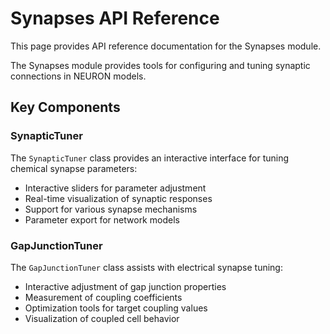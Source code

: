 # Synapses API Reference

This page provides API reference documentation for the Synapses module.

<!-- These sections will be uncommented once docstrings are added to the code
::: bmtool.synapses

## SynapticTuner

::: bmtool.synapses.SynapticTuner

## GapJunctionTuner

::: bmtool.synapses.GapJunctionTuner
-->

The Synapses module provides tools for configuring and tuning synaptic connections in NEURON models.

## Key Components

### SynapticTuner

The `SynapticTuner` class provides an interactive interface for tuning chemical synapse parameters:

- Interactive sliders for parameter adjustment
- Real-time visualization of synaptic responses
- Support for various synapse mechanisms
- Parameter export for network models

### GapJunctionTuner

The `GapJunctionTuner` class assists with electrical synapse tuning:

- Interactive adjustment of gap junction properties
- Measurement of coupling coefficients
- Optimization tools for target coupling values
- Visualization of coupled cell behavior 